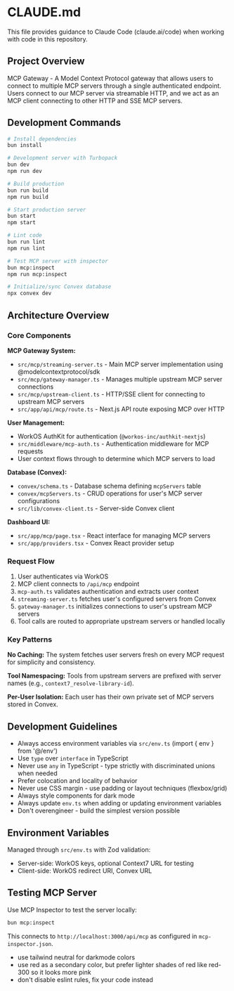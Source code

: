 # CLAUDE.md

This file provides guidance to Claude Code (claude.ai/code) when working with code in this repository.

## Project Overview

MCP Gateway - A Model Context Protocol gateway that allows users to connect to multiple MCP servers through a single authenticated endpoint. Users connect to our MCP server via streamable HTTP, and we act as an MCP client connecting to other HTTP and SSE MCP servers.

## Development Commands

```bash
# Install dependencies
bun install

# Development server with Turbopack
bun dev
npm run dev

# Build production
bun run build
npm run build

# Start production server
bun start
npm start

# Lint code
bun run lint
npm run lint

# Test MCP server with inspector
bun mcp:inspect
npm run mcp:inspect

# Initialize/sync Convex database
npx convex dev
```

## Architecture Overview

### Core Components

**MCP Gateway System:**
- `src/mcp/streaming-server.ts` - Main MCP server implementation using @modelcontextprotocol/sdk
- `src/mcp/gateway-manager.ts` - Manages multiple upstream MCP server connections
- `src/mcp/upstream-client.ts` - HTTP/SSE client for connecting to upstream MCP servers
- `src/app/api/mcp/route.ts` - Next.js API route exposing MCP over HTTP

**User Management:**
- WorkOS AuthKit for authentication (`@workos-inc/authkit-nextjs`)
- `src/middleware/mcp-auth.ts` - Authentication middleware for MCP requests
- User context flows through to determine which MCP servers to load

**Database (Convex):**
- `convex/schema.ts` - Database schema defining `mcpServers` table
- `convex/mcpServers.ts` - CRUD operations for user's MCP server configurations
- `src/lib/convex-client.ts` - Server-side Convex client

**Dashboard UI:**
- `src/app/mcp/page.tsx` - React interface for managing MCP servers
- `src/app/providers.tsx` - Convex React provider setup

### Request Flow

1. User authenticates via WorkOS
2. MCP client connects to `/api/mcp` endpoint
3. `mcp-auth.ts` validates authentication and extracts user context
4. `streaming-server.ts` fetches user's configured servers from Convex
5. `gateway-manager.ts` initializes connections to user's upstream MCP servers
6. Tool calls are routed to appropriate upstream servers or handled locally

### Key Patterns

**No Caching:** The system fetches user servers fresh on every MCP request for simplicity and consistency.

**Tool Namespacing:** Tools from upstream servers are prefixed with server names (e.g., `context7_resolve-library-id`).

**Per-User Isolation:** Each user has their own private set of MCP servers stored in Convex.

## Development Guidelines

- Always access environment variables via `src/env.ts` (import { env } from '@/env')
- Use `type` over `interface` in TypeScript
- Never use `any` in TypeScript - type strictly with discriminated unions when needed
- Prefer colocation and locality of behavior
- Never use CSS margin - use padding or layout techniques (flexbox/grid)
- Always style components for dark mode
- Always update `env.ts` when adding or updating environment variables
- Don't overengineer - build the simplest version possible

## Environment Variables

Managed through `src/env.ts` with Zod validation:
- Server-side: WorkOS keys, optional Context7 URL for testing
- Client-side: WorkOS redirect URI, Convex URL

## Testing MCP Server

Use MCP Inspector to test the server locally:
```bash
bun mcp:inspect
```
This connects to `http://localhost:3000/api/mcp` as configured in `mcp-inspector.json`.
- use tailwind neutral for darkmode colors
- use red as a secondary color, but prefer lighter shades of red like red-300 so it looks more pink
- don't disable eslint rules, fix your code instead
